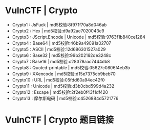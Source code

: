 # VulnCTF | Crypto 

* Crypto1  : JsFuck                   | md5校验:8f971f70a8d046ab 
* Crypto2  : Hex                      | md5校验:d9a92ae7020043e9
* Crypto3  : JScript.Encode | Unicode | md5校验:9763f1b840ce1284
* Crypto4  : Base64                   | md5校验:46b9a49091a02707
* Crypto5  : ASCII                    | md5校验:12d686301527a029
* Crypto6  : Base32                   | md5校验:99b202162de3248c
* Crypto7  : Base16                   | md5校验:c28379aac7444db8
* Crypto8  : Quoted-printable         | md5校验:05627c0806f4eb3b
* Crypto9  : XXencode                 | md5校验:d15e7375cb9beb70
* Crypto10 : URL                      | md5校验:05fdd60a94ec42f0
* Crypto11 : Unicode                  | md5校验:d3b0cbd599d4a232
* Crypto12 : Escape                   | md5校验:2f2eb0f43f1df420
* Crypto13 : 摩尔斯电码                 | md5校验:c4526884d5721776


# VulnCTF | Crypto 题目链接

